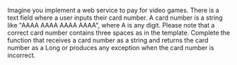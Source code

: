 Imagine you implement a web service to pay for video games. There is a text field where a user inputs their card number. A card number is a string like "AAAA AAAA AAAA AAAA", where A is any digit. Please note that a correct card number contains three spaces as in the template. Complete the function that receives a card number as a string and returns the card number as a Long or produces any exception when the card number is incorrect.
